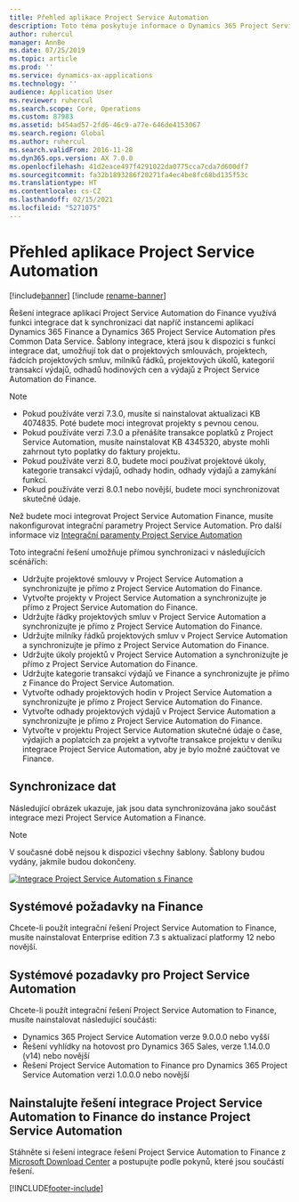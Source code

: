 ```yaml
---
title: Přehled aplikace Project Service Automation
description: Toto téma poskytuje informace o Dynamics 365 Project Service Automation na Dynamics 365 Finance integrační řešení.
author: ruhercul
manager: AnnBe
ms.date: 07/25/2019
ms.topic: article
ms.prod: ''
ms.service: dynamics-ax-applications
ms.technology: ''
audience: Application User
ms.reviewer: ruhercul
ms.search.scope: Core, Operations
ms.custom: 87983
ms.assetid: b454ad57-2fd6-46c9-a77e-646de4153067
ms.search.region: Global
ms.author: ruhercul
ms.search.validFrom: 2016-11-28
ms.dyn365.ops.version: AX 7.0.0
ms.openlocfilehash: 41d2eace497f4291022da0775cca7cda7d600df7
ms.sourcegitcommit: fa32b1893286f20271fa4ec4be8fc68bd135f53c
ms.translationtype: HT
ms.contentlocale: cs-CZ
ms.lasthandoff: 02/15/2021
ms.locfileid: "5271075"
---
```

# <a name="project-service-automation-overview"></a>Přehled aplikace Project Service Automation

[!include[banner](../includes/banner.md)]
[!include [rename-banner](~/includes/cc-data-platform-banner.md)]

Řešení integrace aplikací Project Service Automation do Finance využívá funkci integrace dat k synchronizaci dat napříč instancemi aplikací Dynamics 365 Finance a Dynamics 365 Project Service Automation přes Common Data Service. Šablony integrace, která jsou k dispozici s funkcí integrace dat, umožňují tok dat o projektových smlouvách, projektech, řádcích projektových smluv, milníků řádků, projektových úkolů, kategorií transakcí výdajů, odhadů hodinových cen a výdajů z Project Service Automation do Finance.

> [!NOTE]
> - Pokud používáte verzi 7.3.0, musíte si nainstalovat aktualizaci KB 4074835. Poté budete moci integrovat projekty s pevnou cenou.
> - Pokud používáte verzi 7.3.0 a přenášíte transakce poplatků z Project Service Automation, musíte nainstalovat KB 4345320, abyste mohli zahrnout tyto poplatky do faktury projektu.
> - Pokud používáte verzi 8.0, budete moci používat projektové úkoly, kategorie transakcí výdajů, odhady hodin, odhady výdajů a zamykání funkcí.
> - Pokud používáte verzi 8.0.1 nebo novější, budete moci synchronizovat skutečné údaje.

Než budete moci integrovat Project Service Automation Finance, musíte nakonfigurovat integrační parametry Project Service Automation. Pro další informace viz [Integrační paramenty Project Service Automation](PSA-parameters.md)

Toto integrační řešení umožňuje přímou synchronizaci v následujících scénářích:

- Udržujte projektové smlouvy v Project Service Automation a synchronizujte je přímo z Project Service Automation do Finance.
- Vytvořte projekty v Project Service Automation a synchronizujte je přímo z Project Service Automation do Finance.
- Udržujte řádky projektových smluv v Project Service Automation a synchronizujte je přímo z Project Service Automation do Finance.
- Udržujte milníky řádků projektových smluv v Project Service Automation a synchronizujte je přímo z Project Service Automation do Finance.
- Udržujte úkoly projektů v Project Service Automation a synchronizujte je přímo z Project Service Automation do Finance.
- Udržujte kategorie transakcí výdajů ve Finance a synchronizujte je přímo z Finance do Project Service Automation.
- Vytvořte odhady projektových hodin v Project Service Automation a synchronizujte je přímo z Project Service Automation do Finance.
- Vytvořte odhady projektových výdajů v Project Service Automation a synchronizujte je přímo z Project Service Automation do Finance.
- Vytvořte v projektu Project Service Automation skutečné údaje o čase, výdajích a poplatcích za projekt a vytvořte transakce projektu v deníku integrace Project Service Automation, aby je bylo možné zaúčtovat ve Finance.

## <a name="data-synchronization"></a>Synchronizace dat

Následující obrázek ukazuje, jak jsou data synchronizována jako součást integrace mezi Project Service Automation a Finance.

> [!NOTE]
> V současné době nejsou k dispozici všechny šablony. Šablony budou vydány, jakmile budou dokončeny.

[![Integrace Project Service Automation s Finance](./media/PSA-integration.png)](./media/PSA-integration.png)

## <a name="system-requirements-for-finance"></a>Systémové požadavky na Finance

Chcete-li použít integrační řešení Project Service Automation to Finance, musíte nainstalovat Enterprise edition 7.3 s aktualizací platformy 12 nebo novější.

## <a name="system-requirements-for-project-service-automation"></a>Systémové pozadavky pro Project Service Automation

Chcete-li použít integrační řešení Project Service Automation to Finance, musíte nainstalovat následující součásti:

- Dynamics 365 Project Service Automation verze 9.0.0.0 nebo vyšší
- Řešení vyhlídky na hotovost pro Dynamics 365 Sales, verze 1.14.0.0 (v14) nebo novější
- Řešení Project Service Automation to Finance pro Dynamics 365 Project Service Automation verzi 1.0.0.0 nebo novější

## <a name="install-the-project-service-automation-to-finance-integration-solution-in-your-project-service-automation-instance"></a>Nainstalujte řešení integrace Project Service Automation to Finance do instance Project Service Automation

Stáhněte si řešení integrace řešení Project Service Automation to Finance z [Microsoft Download Center](https://www.microsoft.com/download/details.aspx?id=57016) a postupujte podle pokynů, které jsou součástí řešení.


[!INCLUDE[footer-include](../includes/footer-banner.md)]